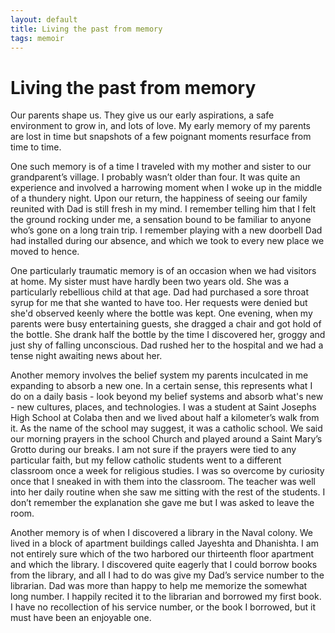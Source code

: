```yaml
---
layout: default
title: Living the past from memory
tags: memoir
---
```


# Living the past from memory

Our parents shape us. They give us our early aspirations, a safe environment to grow in, and lots of love. My early memory of my parents are lost in time but snapshots of a few poignant moments resurface from time to time.

One such memory is of a time I traveled with my mother and sister to our grandparent’s village. I probably wasn’t older than four. It was quite an experience and involved a harrowing moment when I woke up in the middle of a thundery night. Upon our return, the happiness of seeing our family reunited with Dad is still fresh in my mind. I remember telling him that I felt the ground rocking under me, a sensation bound to be familiar to anyone who’s gone on a long train trip. I remember playing with a new doorbell Dad had installed during our absence, and which we took to every new place we moved to hence.

One particularly traumatic memory is of an occasion when we had visitors at home. My sister must have hardly been two years old. She was a particularly rebellious child at that age. Dad had purchased a sore throat syrup for me that she wanted to have too. Her requests were denied but she'd observed keenly where the bottle was kept. One evening, when my parents were busy entertaining guests, she dragged a chair and got hold of the bottle. She drank half the bottle by the time I discovered her, groggy and just shy of falling unconscious. Dad rushed her to the hospital and we had a tense night awaiting news about her.

Another memory involves the belief system my parents inculcated in me expanding to absorb a new one. In a certain sense, this represents what I do on a daily basis - look beyond my belief systems and absorb what's new - new cultures, places, and technologies. I was a student at Saint Josephs High School at Colaba then and we lived about half a kilometer’s walk from it. As the name of the school may suggest, it was a catholic school. We said our morning prayers in the school Church and played around a Saint Mary’s Grotto during our breaks. I am not sure if the prayers were tied to any particular faith, but my fellow catholic students went to a different classroom once a week for religious studies. I was so overcome by curiosity once that I sneaked in with them into the classroom. The teacher was well into her daily routine when she saw me sitting with the rest of the students. I don’t remember the explanation she gave me but I was asked to leave the room.

Another memory is of when I discovered a library in the Naval colony. We lived in a block of apartment buildings called Jayeshta and Dhanishta. I am not entirely sure which of the two harbored our thirteenth floor apartment and which the library. I discovered quite eagerly that I could borrow books from the library, and all I had to do was give my Dad’s service number to the librarian. Dad was more than happy to help me memorize the somewhat long number. I happily recited it to the librarian and borrowed my first book. I have no recollection of his service number, or the book I borrowed, but it must have been an enjoyable one.